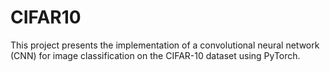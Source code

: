 # CIFAR10
This project presents the implementation of a convolutional neural network (CNN) for image classification on the CIFAR-10 dataset using PyTorch.
